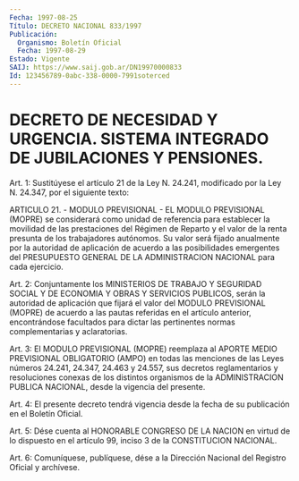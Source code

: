 ```yaml
---
Fecha: 1997-08-25
Título: DECRETO NACIONAL 833/1997
Publicación:
  Organismo: Boletín Oficial
  Fecha: 1997-08-29
Estado: Vigente
SAIJ: https://www.saij.gob.ar/DN19970000833
Id: 123456789-0abc-338-0000-7991soterced
---
```

# DECRETO DE NECESIDAD Y URGENCIA. SISTEMA INTEGRADO DE JUBILACIONES Y PENSIONES.

<a id="1"></a>
Art. 1:  Sustitúyese  el  artículo  21 de la Ley  N. 24.241, modificado  por  la  Ley  N. 24.347,  por  el siguiente texto:

ARTICULO 21. - MODULO PREVISIONAL - EL MODULO  PREVISIONAL (MOPRE) se  considerará  como  unidad  de  referencia  para  establecer  la movilidad de las prestaciones del Régimen de Reparto y  el valor de la  renta  presunta  de  los trabajadores autónomos. Su valor  será fijado anualmente por la autoridad  de  aplicación de acuerdo a las posibilidades emergentes del PRESUPUESTO GENERAL DE LA ADMINISTRACION NACIONAL para cada ejercicio.

<a id="2"></a>
Art.  2: Conjuntamente los MINISTERIOS DE  TRABAJO  Y  SEGURIDAD SOCIAL  Y DE ECONOMIA  Y  OBRAS  Y  SERVICIOS  PUBLICOS,  serán  la autoridad  de aplicación que fijará el valor del MODULO PREVISIONAL (MOPRE) de acuerdo  a las pautas referidas en el artículo anterior, encontrándose  facultados    para  dictar  las  pertinentes  normas complementarias y aclaratorias.

<a id="3"></a>
Art. 3: El MODULO PREVISIONAL  (MOPRE)  reemplaza  al APORTE MEDIO PREVISIONAL OBLIGATORIO (AMPO) en todas las menciones  de las Leyes números 24.241, 24.347, 24.463 y 24.557, sus decretos reglamentarios  y  resoluciones conexas de los distintos organismos de  la ADMINISTRACION  PUBLICA  NACIONAL,  desde  la  vigencia  del presente.

<a id="4"></a>
Art.  4: El presente decreto tendrá vigencia desde la fecha de su publicación en el Boletín Oficial.

<a id="5"></a>
Art. 5: Dése  cuenta  al HONORABLE CONGRESO DE LA NACION en virtud de lo dispuesto en el artículo  99,  inciso  3  de  la CONSTITUCION NACIONAL.

<a id="6"></a>
Art. 6: Comuníquese, publíquese, dése a la  Dirección Nacional del Registro Oficial y archívese.